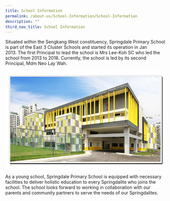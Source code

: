 ```yaml
---
title: School Information
permalink: /about-us/School-Information/School-Information
description: ""
third_nav_title: School Information
---
```

Situated within the Sengkang West constituency, Springdale Primary School is part of the East 3 Cluster Schools and started its operation in Jan 2013. The first Principal to lead the school is Mrs Lee-Koh SC who led the school from 2013 to 2018. Currently, the school is led by its second Principal, Mdm Neo Lay Wah.

![](/images/SCHOOL%20BUILDING.png)

As a young school, Springdale Primary School is equipped with necessary facilities to deliver holistic education to every Springdalite who joins the school. The school looks forward to working in collaboration with our parents and community partners to serve the needs of our Springdalites.